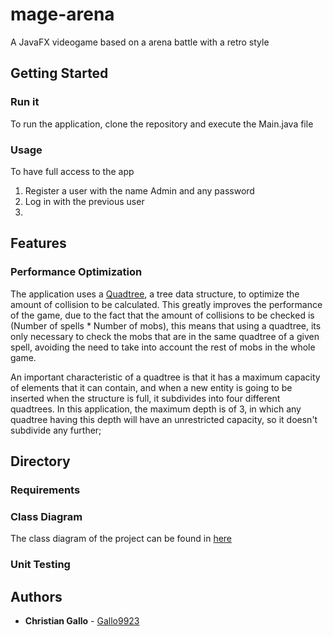 # mage-arena
A JavaFX videogame based on a arena battle with a retro style

## Getting Started

### Run it

To run the application, clone the repository and execute the Main.java file

### Usage

To have full access to the app

1. Register a user with the name Admin and any password
2. Log in with the previous user
3. 

## Features

### Performance Optimization

The application uses a [Quadtree](https://en.wikipedia.org/wiki/Quadtree), a tree data structure, to optimize the amount of collision to be calculated. 
This greatly improves the performance of the game, due to the fact that the amount of collisions to be checked is 
(Number of spells * Number of mobs), this means that using a quadtree, its only necessary to check the mobs that are 
in the same quadtree of a given spell, avoiding the need to take into account the rest of mobs in the whole game.

An important characteristic of a quadtree is that it has a maximum capacity of elements that it can contain, and 
when a new entity is going to be inserted when the structure is full, it subdivides into four different quadtrees. 
In this application, the maximum depth is of 3, in which any quadtree having this depth will have an unrestricted capacity, 
so it doesn't subdivide any further;


## Directory

### Requirements



### Class Diagram

The class diagram of the project can be found in [here](https://github.com/Gallo9923/mage-arena/blob/master/docs/Class%20Diagram/Class_Diagram.jpg)

### Unit Testing

## Authors

* **Christian Gallo** - [Gallo9923](https://github.com/Gallo9923)
